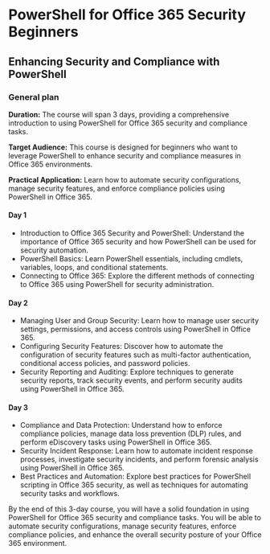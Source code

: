 # PowerShell for Office 365 Security Beginners

## Enhancing Security and Compliance with PowerShell

### General plan

**Duration:** The course will span 3 days, providing a comprehensive introduction to using PowerShell for Office 365 security and compliance tasks.

**Target Audience:** This course is designed for beginners who want to leverage PowerShell to enhance security and compliance measures in Office 365 environments.

**Practical Application:** Learn how to automate security configurations, manage security features, and enforce compliance policies using PowerShell in Office 365.

#### Day 1

- Introduction to Office 365 Security and PowerShell: Understand the importance of Office 365 security and how PowerShell can be used for security automation.
- PowerShell Basics: Learn PowerShell essentials, including cmdlets, variables, loops, and conditional statements.
- Connecting to Office 365: Explore the different methods of connecting to Office 365 using PowerShell for security administration.

#### Day 2

- Managing User and Group Security: Learn how to manage user security settings, permissions, and access controls using PowerShell in Office 365.
- Configuring Security Features: Discover how to automate the configuration of security features such as multi-factor authentication, conditional access policies, and password policies.
- Security Reporting and Auditing: Explore techniques to generate security reports, track security events, and perform security audits using PowerShell in Office 365.

#### Day 3

- Compliance and Data Protection: Understand how to enforce compliance policies, manage data loss prevention (DLP) rules, and perform eDiscovery tasks using PowerShell in Office 365.
- Security Incident Response: Learn how to automate incident response processes, investigate security incidents, and perform forensic analysis using PowerShell in Office 365.
- Best Practices and Automation: Explore best practices for PowerShell scripting in Office 365 security, as well as techniques for automating security tasks and workflows.

By the end of this 3-day course, you will have a solid foundation in using PowerShell for Office 365 security and compliance tasks. You will be able to automate security configurations, manage security features, enforce compliance policies, and enhance the overall security posture of your Office 365 environment.
